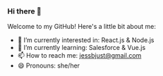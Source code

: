 ### Hi there 👋

<!--
**m1073496/m1073496** is a ✨ _special_ ✨ repository because its `README.md` (this file) appears on your GitHub profile.


<!-- 
- 👯 I’m looking to collaborate on ...
- - 🤔 I’m looking for help with ...
- - 💬 Ask me about ...
- - ⚡ Fun fact: ...
- -->

Welcome to my GitHub! Here's a little bit about me:

- 🔭 I’m currently interested in: React.js & Node.js
- 🌱 I’m currently learning: Salesforce & Vue.js
- 📫 How to reach me: jessbjust@gmail.com
- 😄 Pronouns: she/her
